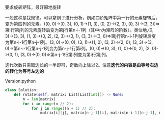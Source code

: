 要求旋转矩阵，最好原地旋转

一般这种是找规律。可以拿例子进行分析，例如四阶矩阵中第一行的元素旋转后，变为第四列的元素。((0, 0)->(0, 3), (0, 1)->(1, 3), (0, 2)->(2, 3), (0, 3)->(3, 3))=>第i行第j列的元素旋转后变为第j行第n-i-1列（其中n为矩阵的阶数）。类似地,(0, 3)->(3, 3), (1, 3)->(3, 2), (2, 3)->(3, 1), (3, 3)->(3, 0)=>第j行第n-i-1列旋转后变为第n-i-1行第n-j-1列。(3, 0)->(0, 0), (3, 1)->(1, 0), (3, 2)->(2, 0), (3, 3)->(3, 0)=>第n-i-1行第n-j-1列变为第n-j-1行第i列。(0, 0)->(0, 3), (1, 0)->(0, 2), (2, 0)->(0, 1), (3, 0)->(0, 0)=>第n-j-1行第i列变为第i行第j列。

迭代次数只需取边长的一半即可，奇数向上除以2。注意**迭代的内容是由等号右边的转化为等号左边的**

Version:python
~~~python
class Solution:
    def rotate(self, matrix: List[List[int]]) -> None:
        n = len(matrix)
        for i in range(n // 2):
            for j in range((n + 1) // 2):
                matrix[i][j], matrix[n-j-1][i], matrix[n-i-1][n-j-1], matrix[j][n-i-1] = matrix[n-j-1][i], matrix[n-i-1][n-j-1], matrix[j][n-i-1], matrix[i][j]
~~~
